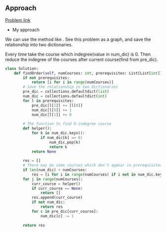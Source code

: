 ## Approach

[Problem link](https://leetcode.com/problems/course-schedule-ii/)

- My approach

We can use the method like [](). See this problem as a graph, and save the relationship into two dictionaries.

Every time take the course which indegree(value in num_dic) is 0. Then reduce the indegree of the courses after current course(find from pre_dic).

```python
class Solution:
    def findOrder(self, numCourses: int, prerequisites: List[List[int]]) -> List[int]:
        if not prerequisites:
            return [i for i in range(numCourses)]
        # Save the relationship in two dictionaries
        pre_dic = collections.defaultdict(list)
        num_dic = collections.defaultdict(int)
        for l in prerequisites:
            pre_dic[l[1]] += [l[0]]
            num_dic[l[0]] += 1
            num_dic[l[1]] += 0
        
        # The function to find 0-indegree course
        def helper():
            for k in num_dic.keys():
                if num_dic[k] == 0:
                    num_dic.pop(k)
                    return k
            return None
        
        res = []
        # There may be some courses which don't appear in prerequisites, means they don't have relationship
        if len(num_dic) < numCourses:
            res = [i for i in range(numCourses) if i not in num_dic.keys()]
        for j in range(numCourses):
            curr_course = helper()
            if curr_course == None:
                return []
            res.append(curr_course)
            if not num_dic:
                return res
            for c in pre_dic[curr_course]:
                num_dic[c] -= 1
        
        return res
```
